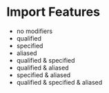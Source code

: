 # Import Features
- no modifiers
- qualified
- specified
- aliased
- qualified & specified
- qualified & aliased
- specified & aliased
- qualified & specified & aliased